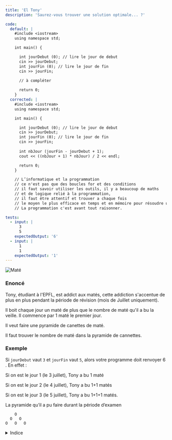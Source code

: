 ```yaml
---
title: 'El Tony'
description: 'Saurez-vous trouver une solution optimale... ?'

code:
  default: |
    #include <iostream>
    using namespace std;

    int main() {

      int jourDebut (0); // lire le jour de debut
      cin >> jourDebut;
      int jourFin (0); // lire le jour de fin
      cin >> jourFin;
            
      // à compléter

      return 0;
    }
  corrected: |
    #include <iostream>
    using namespace std;

    int main() {

      int jourDebut (0); // lire le jour de debut
      cin >> jourDebut;
      int jourFin (0); // lire le jour de fin
      cin >> jourFin;
            
      int nbJour (jourFin - jourDebut + 1);
      cout << ((nbJour + 1) * nbJour) / 2 << endl;

      return 0;
    }

    // L’informatique et la programmation
    // ce n'est pas que des boucles for et des conditions
    // il faut savoir utiliser les outils, il y a beaucoup de maths
    // et de logique relié à la programmation,
    // il faut être attentif et trouver a chaque fois
    // le moyen le plus efficace en temps et en mémoire pour résoudre un problème.
    // La programmation c'est avant tout raisonner.

tests:
  - input: |
      3
      5
    expectedOutput: '6'
  - input: |
      1
      1
    expectedOutput: '1'
---
```


![Maté](/banner/tony.png)

### Enoncé

Tony, étudiant à l'EPFL, est addict aux matés, cette addiction s'accentue de plus en plus pendant la période de révision (mois de Juillet uniquement).

Il boit chaque jour un maté de plus que le nombre de maté qu'il a bu la veille. Il commence par 1 maté le premier jour.

Il veut faire une pyramide de canettes de maté.

Il faut trouver le nombre de maté dans la pyramide de cannettes.

### Exemple

Si `jourDebut` vaut `3` et `jourFin` vaut `5`, alors votre programme doit renvoyer 6 . En effet :

Si on est le jour 1 (le 3 juillet), Tony a bu 1 maté

Si on est le jour 2 (le 4 juillet), Tony a bu 1+1 matés

Si on est le jour 3 (le 5 juillet), Tony a bu 1+1+1 matés.

La pyramide qu’il a pu faire durant la période d’examen

```
    O
  O   O
O   O   O
```

<details>
  <summary>Indice</summary>
  Êtes-vous sûr que la boucle `for` est le meilleur moyen de résoudre ce problème… ?
</details>
